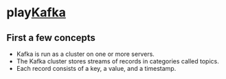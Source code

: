 # play[Kafka](http://kafka.apache.org/)


## First a few concepts
- Kafka is run as a cluster on one or more servers.
- The Kafka cluster stores streams of records in categories called topics.
- Each record consists of a key, a value, and a timestamp.
